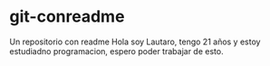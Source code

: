 # git-conreadme
Un repositorio con readme
Hola soy Lautaro, tengo 21 años y estoy estudiadno programacion, espero poder trabajar de esto.